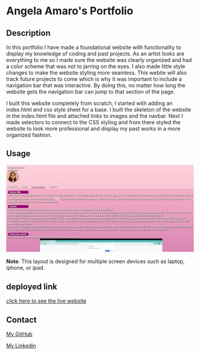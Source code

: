 # Angela Amaro's Portfolio

## Description

In this portfolio I have made a foundational website with functionality to display my knowledge of coding and past projects. As an artist looks are everything to me so I made sure the website was clearly organized and had a color scheme that was not to jarring on the eyes. I also made little style changes to make the website styling more seamless. This webite will also track future projects to come which is why it was important to include a navigation bar that was interactive. By doing this, no matter how long the website gets the navigation bar can jump to that section of the page. 

I built this website completely from scratch, I started with adding an index.html and css style sheet for a base. I built the skeleton of the website in the index.html file and attached links to images and the navbar. Next I made selectors to connect to the CSS styling and from there styled the website to look more professional and display my past works in a more organized fashion. 
## Usage

![The following snapshot shows the layout of the Portfolio and includes a interactive navigation bar and clickable linked images](/assets/images/Screenshot%202023-03-20%20202313.png)


**Note**: This layout is designed for multiple screen devices such as laptop, iphone, or ipad.


## deployed link

[click here to see the live website](https://angela-amaro.github.io/portfolio/)


 ## Contact

 [My GitHub](https://github.com/Angela-Amaro)

[My Linkedin](https://www.linkedin.com/in/angela-amaro-342792204/)
